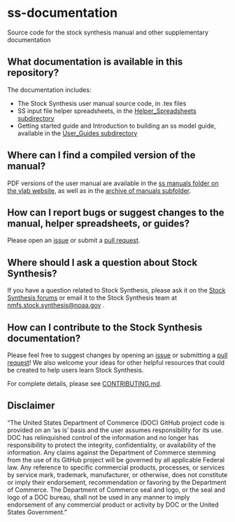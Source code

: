 # ss-documentation

Source code for the stock synthesis manual and other supplementary documentation 

## What documentation is available in this repository?

The documentation includes:
- The Stock Synthesis user manual source code, in .tex files
- SS input file helper spreadsheets, in the [Helper_Spreadsheets subdirectory](https://github.com/nmfs-stock-synthesis/ss-documentation/tree/main/Helper_Spreadsheets)
- Getting started guide and Introduction to building an ss model guide, available in the [User_Guides subdirectory](https://github.com/nmfs-stock-synthesis/ss-documentation/tree/main/User_Guides)

## Where can I find a compiled version of the manual?

PDF versions of the user manual are available in the [ss manuals folder on the vlab website](https://vlab.ncep.noaa.gov/web/stock-synthesis/document-library/-/document_library/0LmuycloZeIt/view/4513132), as well as in the [archive of manuals subfolder](https://github.com/nmfs-stock-synthesis/ss-documentation/tree/main/Archive%20of%20Manuals).

## How can I report bugs or suggest changes to the manual, helper spreadsheets, or guides?

Please open an [issue](https://github.com/nmfs-stock-synthesis/ss-documentation/issues) or submit a [pull request](https://github.com/nmfs-stock-synthesis/ss-documentation/pulls).

## Where should I ask a question about Stock Synthesis?

If you have a question related to Stock Synthesis, please ask it on the [Stock Synthesis forums]() or email it to the Stock Synthesis team at nmfs.stock.synthesis@noaa.gov .

## How can I contribute to the Stock Synthesis documentation?

Please feel free to suggest changes by opening an [issue](https://github.com/nmfs-stock-synthesis/ss-documentation/issues) or submitting a [pull request](https://github.com/nmfs-stock-synthesis/ss-documentation/pulls)! We also welcome your ideas for other helpful resources that could be created to help users learn Stock Synthesis.

For complete details, please see [CONTRIBUTING.md](CONTRIBUTING.md).

## Disclaimer

“The United States Department of Commerce (DOC) GitHub project code is provided on an ‘as is’ basis and the user assumes responsibility for its use. DOC has relinquished control of the information and no longer has responsibility to protect the integrity, confidentiality, or availability of the information. Any claims against the Department of Commerce stemming from the use of its GitHub project will be governed by all applicable Federal law. Any reference to specific commercial products, processes, or services by service mark, trademark, manufacturer, or otherwise, does not constitute or imply their endorsement, recommendation or favoring by the Department of Commerce. The Department of Commerce seal and logo, or the seal and logo of a DOC bureau, shall not be used in any manner to imply endorsement of any commercial product or activity by DOC or the United States Government.”
